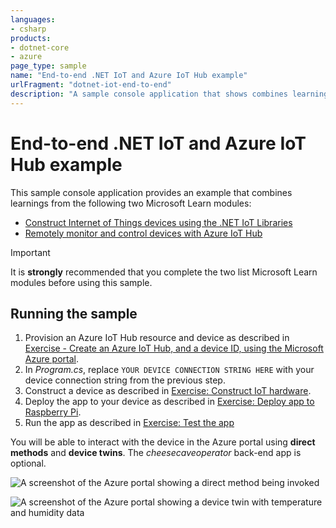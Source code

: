 ```yaml
---
languages:
- csharp
products:
- dotnet-core
- azure
page_type: sample
name: "End-to-end .NET IoT and Azure IoT Hub example"
urlFragment: "dotnet-iot-end-to-end"
description: "A sample console application that shows combines learnings from two Microsoft Learn modules."
---
```


# End-to-end .NET IoT and Azure IoT Hub example

This sample console application provides an example that combines learnings from the following two Microsoft Learn modules:

- [Construct Internet of Things devices using the .NET IoT Libraries](https://aka.ms/learn-dotnet-iot)
- [Remotely monitor and control devices with Azure IoT Hub](https://aka.ms/learn-azure-iot-hub)

> [!IMPORTANT]
> It is **strongly** recommended that you complete the two list Microsoft Learn modules before using this sample.

## Running the sample

1. Provision an Azure IoT Hub resource and device as described in [Exercise - Create an Azure IoT Hub, and a device ID, using the Microsoft Azure portal](https://docs.microsoft.com/learn/modules/remotely-monitor-devices-with-azure-iot-hub/2-create-iot-hub-device-id).
1. In *Program.cs*, replace `YOUR DEVICE CONNECTION STRING HERE` with your device connection string from the previous step.
1. Construct a device as described in [Exercise: Construct IoT hardware](https://docs.microsoft.com/learn/modules/create-iot-device-dotnet/2-construct-iot-hardware).
1. Deploy the app to your device as described in [Exercise: Deploy app to Raspberry Pi](https://docs.microsoft.com/learn/modules/create-iot-device-dotnet/5-deploy-app-raspberry-pi).
1. Run the app as described in [Exercise: Test the app](https://docs.microsoft.com/learn/modules/create-iot-device-dotnet/6-test-raspberry-pi)

You will be able to interact with the device in the Azure portal using **direct methods** and **device twins**. The *cheesecaveoperator* back-end app is optional.

![A screenshot of the Azure portal showing a direct method being invoked](media/direct-method.png)

![A screenshot of the Azure portal showing a device twin with temperature and humidity data](media/device-twin.png)

